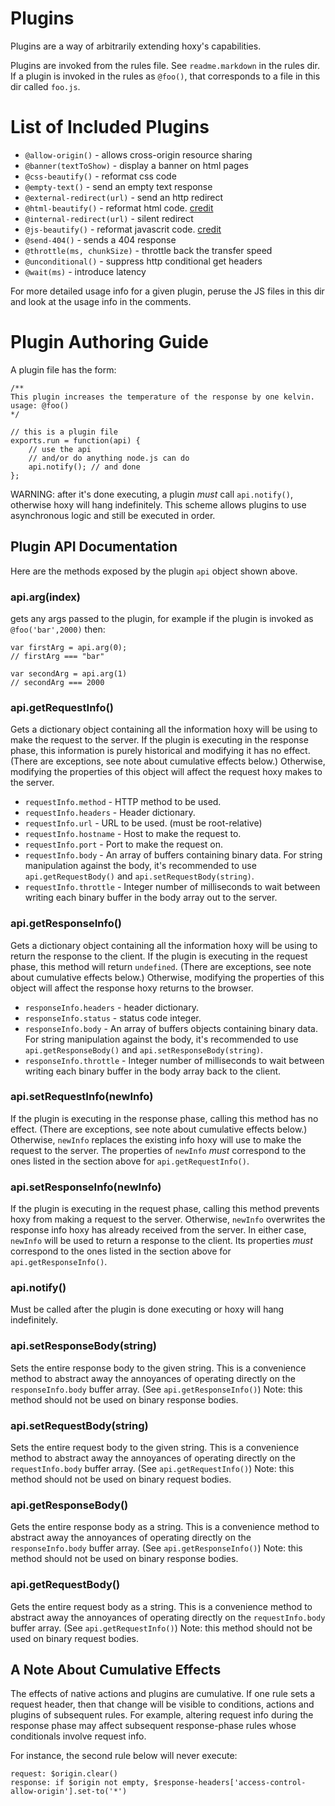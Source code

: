 Plugins
=======

Plugins are a way of arbitrarily extending hoxy's capabilities.

Plugins are invoked from the rules file. See `readme.markdown` in the rules dir. If a plugin is invoked in the rules as `@foo()`, that corresponds to a file in this dir called `foo.js`.

List of Included Plugins
========================

* `@allow-origin()` - allows cross-origin resource sharing
* `@banner(textToShow)` - display a banner on html pages
* `@css-beautify()` - reformat css code
* `@empty-text()` - send an empty text response
* `@external-redirect(url)` - send an http redirect
* `@html-beautify()` - reformat html code. [credit](http://github.com/einars/js-beautify)
* `@internal-redirect(url)` - silent redirect
* `@js-beautify()` - reformat javascrit code. [credit](http://github.com/einars/js-beautify)
* `@send-404()` - sends a 404 response
* `@throttle(ms, chunkSize)` - throttle back the transfer speed
* `@unconditional()` - suppress http conditional get headers
* `@wait(ms)` - introduce latency

For more detailed usage info for a given plugin, peruse the JS files in this dir and look at the usage info in the comments.

Plugin Authoring Guide
======================

A plugin file has the form:

	/**
	This plugin increases the temperature of the response by one kelvin.
	usage: @foo()
	*/

    // this is a plugin file
    exports.run = function(api) {
        // use the api
        // and/or do anything node.js can do
        api.notify(); // and done
    };

WARNING: after it's done executing, a plugin *must* call `api.notify()`, otherwise hoxy will hang indefinitely. This scheme allows plugins to use asynchronous logic and still be executed in order.

Plugin API Documentation
------------------------

Here are the methods exposed by the plugin `api` object shown above.

### api.arg(index)

gets any args passed to the plugin, for example if the plugin is invoked as `@foo('bar',2000)` then:

    var firstArg = api.arg(0);
    // firstArg === "bar"

    var secondArg = api.arg(1)
    // secondArg === 2000

### api.getRequestInfo()

Gets a dictionary object containing all the information hoxy will be using to make the request to the server. If the plugin is executing in the response phase, this information is purely historical and modifying it has no effect. (There are exceptions, see note about cumulative effects below.) Otherwise, modifying the properties of this object will affect the request hoxy makes to the server.

* `requestInfo.method` - HTTP method to be used.
* `requestInfo.headers` - Header dictionary.
* `requestInfo.url` - URL to be used. (must be root-relative)
* `requestInfo.hostname` - Host to make the request to.
* `requestInfo.port` - Port to make the request on.
* `requestInfo.body` - An array of buffers containing binary data. For string manipulation against the body, it's recommended to use `api.getRequestBody()` and `api.setRequestBody(string)`.
* `requestInfo.throttle` - Integer number of milliseconds to wait between writing each binary buffer in the body array out to the server.

### api.getResponseInfo()

Gets a dictionary object containing all the information hoxy will be using to return the response to the client. If the plugin is executing in the request phase, this method will return `undefined`. (There are exceptions, see note about cumulative effects below.) Otherwise, modifying the properties of this object will affect the response hoxy returns to the browser.

* `responseInfo.headers` - header dictionary.
* `responseInfo.status` - status code integer.
* `responseInfo.body` - An array of buffers objects containing binary data. For string manipulation against the body, it's recommended to use `api.getResponseBody()` and `api.setResponseBody(string)`.
* `responseInfo.throttle` - Integer number of milliseconds to wait between writing each binary buffer in the body array back to the client.

### api.setRequestInfo(newInfo)

If the plugin is executing in the response phase, calling this method has no effect. (There are exceptions, see note about cumulative effects below.) Otherwise, `newInfo` replaces the existing info hoxy will use to make the request to the server. The properties of `newInfo` *must* correspond to the ones listed in the section above for `api.getRequestInfo()`.

### api.setResponseInfo(newInfo)

If the plugin is executing in the request phase, calling this method prevents hoxy from making a request to the server. Otherwise, `newInfo` overwrites the response info hoxy has already received from the server. In either case, `newInfo` will be used to return a response to the client. Its properties *must* correspond to the ones listed in the section above for `api.getResponseInfo()`.

### api.notify()

Must be called after the plugin is done executing or hoxy will hang indefinitely.

### api.setResponseBody(string)

Sets the entire response body to the given string. This is a convenience method to abstract away the annoyances of operating directly on the `responseInfo.body` buffer array. (See `api.getResponseInfo()`) Note: this method should not be used on binary response bodies.

### api.setRequestBody(string)

Sets the entire request body to the given string. This is a convenience method to abstract away the annoyances of operating directly on the `requestInfo.body` buffer array. (See `api.getRequestInfo()`) Note: this method should not be used on binary request bodies.

### api.getResponseBody()

Gets the entire response body as a string. This is a convenience method to abstract away the annoyances of operating directly on the `responseInfo.body` buffer array. (See `api.getResponseInfo()`) Note: this method should not be used on binary response bodies.

### api.getRequestBody()

Gets the entire request body as a string. This is a convenience method to abstract away the annoyances of operating directly on the `requestInfo.body` buffer array. (See `api.getRequestInfo()`) Note: this method should not be used on binary request bodies.

A Note About Cumulative Effects
-------------------------------

The effects of native actions and plugins are cumulative. If one rule sets a request header, then that change will be visible to conditions, actions and plugins of subsequent rules. For example, altering request info during the response phase may affect subsequent response-phase rules whose conditionals involve request info.

For instance, the second rule below will never execute:

    request: $origin.clear()
    response: if $origin not empty, $response-headers['access-control-allow-origin'].set-to('*')

